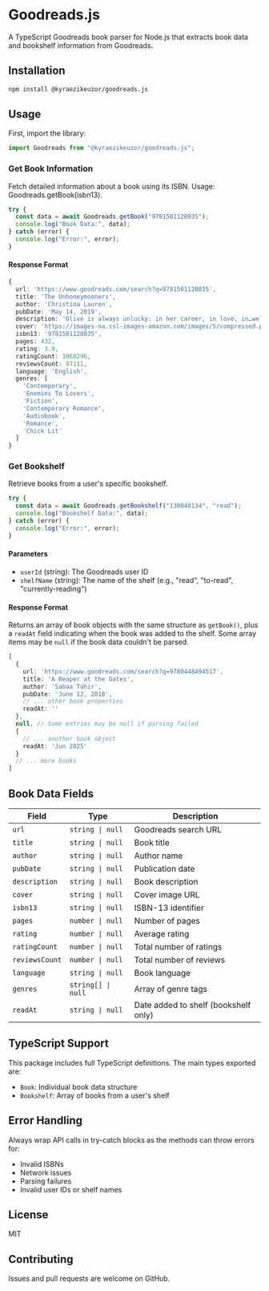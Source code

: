 # Goodreads.js

A TypeScript Goodreads book parser for Node.js that extracts book data and bookshelf information from Goodreads.

## Installation

```bash
npm install @kyraezikeuzor/goodreads.js
```

## Usage

First, import the library:

```typescript
import Goodreads from "@kyraezikeuzor/goodreads.js";
```

### Get Book Information

Fetch detailed information about a book using its ISBN.
Usage: Goodreads.getBook(isbn13).

```typescript
try {
  const data = await Goodreads.getBook("9781501128035");
  console.log("Book Data:", data);
} catch (error) {
  console.log("Error:", error);
}
```

#### Response Format

```typescript
{
  url: 'https://www.goodreads.com/search?q=9781501128035',
  title: 'The Unhoneymooners',
  author: 'Christina Lauren',
  pubDate: 'May 14, 2019',
  description: 'Olive is always unlucky: in her career, in love, in…well, everything...',
  cover: 'https://images-na.ssl-images-amazon.com/images/S/compressed.photo.goodreads.com/books/1548201335i/42201431.jpg',
  isbn13: '9781501128035',
  pages: 432,
  rating: 3.9,
  ratingCount: 1068296,
  reviewsCount: 97111,
  language: 'English',
  genres: [
    'Contemporary',
    'Enemies To Lovers',
    'Fiction',
    'Contemporary Romance',
    'Audiobook',
    'Romance',
    'Chick Lit'
  ]
}
```

### Get Bookshelf

Retrieve books from a user's specific bookshelf.

```typescript
try {
  const data = await Goodreads.getBookshelf("130048134", "read");
  console.log("Bookshelf Data:", data);
} catch (error) {
  console.log("Error:", error);
}
```

#### Parameters

- `userId` (string): The Goodreads user ID
- `shelfName` (string): The name of the shelf (e.g., "read", "to-read", "currently-reading")

#### Response Format

Returns an array of book objects with the same structure as `getBook()`, plus a `readAt` field indicating when the book was added to the shelf. Some array items may be `null` if the book data couldn't be parsed.

```typescript
[
  {
    url: 'https://www.goodreads.com/search?q=9780448494517',
    title: 'A Reaper at the Gates',
    author: 'Sabaa Tahir',
    pubDate: 'June 12, 2018',
    // ... other book properties
    readAt: ''
  },
  null, // Some entries may be null if parsing failed
  {
    // ... another book object
    readAt: 'Jun 2025'
  }
  // ... more books
]
```

## Book Data Fields

| Field | Type | Description |
|-------|------|-------------|
| `url` | `string \| null` | Goodreads search URL |
| `title` | `string \| null` | Book title |
| `author` | `string \| null` | Author name |
| `pubDate` | `string \| null` | Publication date |
| `description` | `string \| null` | Book description |
| `cover` | `string \| null` | Cover image URL |
| `isbn13` | `string \| null` | ISBN-13 identifier |
| `pages` | `number \| null` | Number of pages |
| `rating` | `number \| null` | Average rating |
| `ratingCount` | `number \| null` | Total number of ratings |
| `reviewsCount` | `number \| null` | Total number of reviews |
| `language` | `string \| null` | Book language |
| `genres` | `string[] \| null` | Array of genre tags |
| `readAt` | `string \| null` | Date added to shelf (bookshelf only) |

## TypeScript Support

This package includes full TypeScript definitions. The main types exported are:

- `Book`: Individual book data structure
- `Bookshelf`: Array of books from a user's shelf

## Error Handling

Always wrap API calls in try-catch blocks as the methods can throw errors for:
- Invalid ISBNs
- Network issues
- Parsing failures
- Invalid user IDs or shelf names

## License

MIT

## Contributing

Issues and pull requests are welcome on GitHub.
